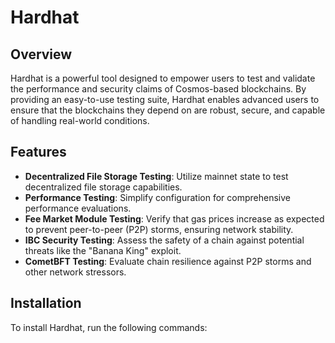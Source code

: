 # Hardhat

## Overview

Hardhat is a powerful tool designed to empower users to test and validate the performance and security claims of Cosmos-based blockchains. By providing an easy-to-use testing suite, Hardhat enables advanced users to ensure that the blockchains they depend on are robust, secure, and capable of handling real-world conditions.

## Features

- **Decentralized File Storage Testing**: Utilize mainnet state to test decentralized file storage capabilities.
- **Performance Testing**: Simplify configuration for comprehensive performance evaluations.
- **Fee Market Module Testing**: Verify that gas prices increase as expected to prevent peer-to-peer (P2P) storms, ensuring network stability.
- **IBC Security Testing**: Assess the safety of a chain against potential threats like the "Banana King" exploit.
- **CometBFT Testing**: Evaluate chain resilience against P2P storms and other network stressors.

## Installation

To install Hardhat, run the following commands:
